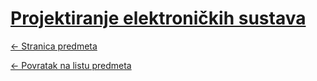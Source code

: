 # [Projektiranje elektroničkih sustava](https://www.github.com/studosi-fer/PES)
[<- Stranica predmeta](https://www.fer.unizg.hr/predmet/pes_c)

[<- Povratak na listu predmeta](https://www.github.com/studosi/FER)